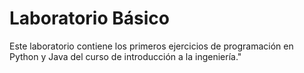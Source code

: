 ﻿# Laboratorio Básico
Este laboratorio contiene los primeros ejercicios de programación en Python y Java del curso de introducción a la ingeniería."

